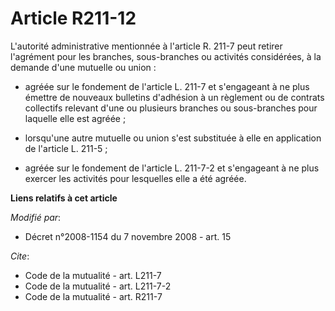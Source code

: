 # Article R211-12

L'autorité administrative mentionnée à l'article R. 211-7 peut retirer l'agrément pour les branches, sous-branches ou
activités considérées, à la demande d'une mutuelle ou union :

- agréée sur le fondement de l'article L. 211-7 et s'engageant à ne plus émettre de nouveaux bulletins d'adhésion à un
règlement ou de contrats collectifs relevant d'une ou plusieurs branches ou sous-branches pour laquelle elle est agréée ;

- lorsqu'une autre mutuelle ou union s'est substituée à elle en application de l'article L. 211-5 ;

- agréée sur le fondement de l'article L. 211-7-2 et s'engageant à ne plus exercer les activités pour lesquelles elle a été
agréée.

**Liens relatifs à cet article**

_Modifié par_:

  - Décret n°2008-1154 du 7 novembre 2008 - art. 15

_Cite_:

  - Code de la mutualité - art. L211-7
  - Code de la mutualité - art. L211-7-2
  - Code de la mutualité - art. R211-7
